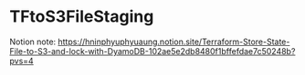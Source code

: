 # TFtoS3FileStaging
Notion note: https://hninphyuphyuaung.notion.site/Terraform-Store-State-File-to-S3-and-lock-with-DyamoDB-102ae5e2db8480f1bffefdae7c50248b?pvs=4
